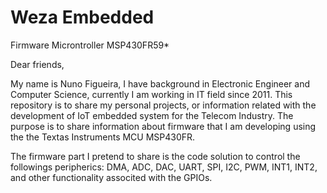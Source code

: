 # Weza Embedded
Firmware Microntroller MSP430FR59*

Dear friends,

My name is Nuno Figueira, I have background in Electronic Engineer and Computer Science, currently I am working in IT field since 2011.
This repository is to share my personal projects, or information related with the development of IoT embedded system for the Telecom Industry.
The purpose is to share information about firmware that I am developing using the the Textas Instruments MCU MSP430FR.

The firmware part I pretend to share is the code solution to control the followings peripherics:
DMA, ADC, DAC, UART, SPI, I2C, PWM, INT1, INT2, and other functionality associted with the GPIOs.

